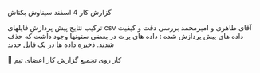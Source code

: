 گزارش کار 4 اسفند 
سیناوش بکتاش

ترکیب نتایج  پیش پردازش فایلهای csv آقای طاهری و امیرمحمد 
بررسی دقت و کیفیت داده های پیش پردازش شده : داده های پرت در بعضی ستونها وجود داشت که حذف شدند. 
ذخیره داده ها در یک فایل جدید

	کار روی تجمیع گزارش کار اعضای تیم
